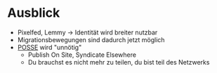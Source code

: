 <!-- Matthias Pfefferle -->
# Ausblick
- Pixelfed, Lemmy → Identität wird breiter nutzbar
- Migrationsbewegungen sind dadurch jetzt möglich
- [POSSE](https://indieweb.org/POSSE) wird "unnötig"
	- Publish On Site, Syndicate Elsewhere
	- Du brauchst es nicht mehr zu teilen, du bist teil des Netzwerks
